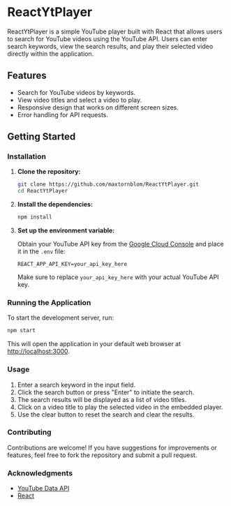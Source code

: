 # ReactYtPlayer

ReactYtPlayer is a simple YouTube player built with React that allows users to search for YouTube videos using the YouTube API. Users can enter search keywords, view the search results, and play their selected video directly within the application.

## Features

- Search for YouTube videos by keywords.
- View video titles and select a video to play.
- Responsive design that works on different screen sizes.
- Error handling for API requests.

## Getting Started

### Installation

1. **Clone the repository:**

   ```bash
   git clone https://github.com/maxtornblom/ReactYtPlayer.git
   cd ReactYtPlayer
   ```

2. **Install the dependencies:**

   ```bash
   npm install
   ```

3. **Set up the environment variable:**

   Obtain your YouTube API key from the [Google Cloud Console](https://console.cloud.google.com/welcome?project=cedar-channel-395321) and place it in the `.env` file:

   ```
   REACT_APP_API_KEY=your_api_key_here
   ```

   Make sure to replace `your_api_key_here` with your actual YouTube API key.

### Running the Application

To start the development server, run:

```bash
npm start
```

This will open the application in your default web browser at [http://localhost:3000](http://localhost:3000).

### Usage

1. Enter a search keyword in the input field.
2. Click the search button or press "Enter" to initiate the search.
3. The search results will be displayed as a list of video titles.
4. Click on a video title to play the selected video in the embedded player.
5. Use the clear button to reset the search and clear the results.

### Contributing

Contributions are welcome! If you have suggestions for improvements or features, feel free to fork the repository and submit a pull request.


### Acknowledgments

- [YouTube Data API](https://developers.google.com/youtube/v3)
- [React](https://reactjs.org/)
